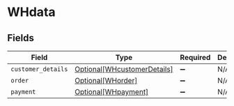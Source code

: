 # WHdata


## Fields

| Field                                                                   | Type                                                                    | Required                                                                | Description                                                             |
| ----------------------------------------------------------------------- | ----------------------------------------------------------------------- | ----------------------------------------------------------------------- | ----------------------------------------------------------------------- |
| `customer_details`                                                      | [Optional[WHcustomerDetails]](../../models/shared/whcustomerdetails.md) | :heavy_minus_sign:                                                      | N/A                                                                     |
| `order`                                                                 | [Optional[WHorder]](../../models/shared/whorder.md)                     | :heavy_minus_sign:                                                      | N/A                                                                     |
| `payment`                                                               | [Optional[WHpayment]](../../models/shared/whpayment.md)                 | :heavy_minus_sign:                                                      | N/A                                                                     |